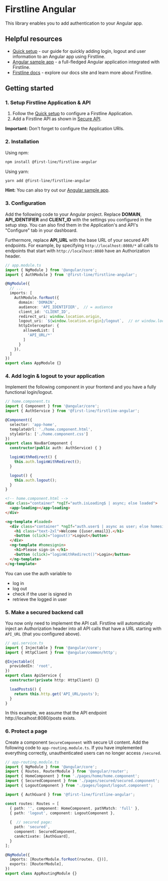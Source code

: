 # Firstline Angular

This library enables you to add authentication to your Angular app.

## Helpful resources

- [Quick setup](https://docs.firstline.sh/quicksetup/angular) - our guide for quickly adding login, logout and user information to an Angular app using Firstline.
- [Angular sample app](https://github.com/firstline-idp/sample-firstline-angular) - a full-fledged Angular application integrated with Firstline.
- [Firstline docs](https://docs.firstline.sh) - explore our docs site and learn more about Firstline.

## Getting started

### 1. Setup Firstline Application & API

1. Follow the [Quick setup](https://docs.firstline.sh/quicksetup/angular) to configure a Firstline Application.
2. Add a Firstline API as shown in [Secure API](https://docs.firstline.sh/secureapi).

**Important:** Don't forget to configure the Application URIs.

### 2. Installation

Using npm:

```sh
npm install @first-line/firstline-angular
```

Using yarn:

```sh
yarn add @first-line/firstline-angular
```

**Hint:** You can also try out our [Angular sample app](https://github.com/firstline-idp/sample-firstline-angular).

### 3. Configuration

Add the following code to your Angular project. Replace **DOMAIN**, **API_IDENTIFIER** and **CLIENT_ID** with the settings you configured in the setup step. You can also find them in the Application's and API's "Configure" tab in your dashboard.

Furthermore, replace **API_URL** with the base URL of your secured API endpoints. For example, by specifying `http://localhost:8080/*` all calls to endpoints that start with `http://localhost:8080` have an Authorization header.

```ts
// app.module.ts
import { NgModule } from '@angular/core';
import { AuthModule } from '@first-line/firstline-angular';

@NgModule({
  // ...
  imports: [
    AuthModule.forRoot({
      domain: 'DOMAIN',
      audience: 'API_IDENTIFIER',  // = audience
      client_id: 'CLIENT_ID',
      redirect_uri: window.location.origin,
      logout_uri: `${window.location.origin}/logout`,  // or window.location.origin to redirect back to home after logout
      httpInterceptor: {
        allowedList: [
          'API_URL/*'
        ]
      }
    }),
  ]
})
export class AppModule {}
```

### 4. Add login & logout to your application

Implement the following component in your frontend and you have a fully functional login/logout.

```ts
// home.component.ts
import { Component } from '@angular/core';
import { AuthService } from '@first-line/firstline-angular';

@Component({
  selector: 'app-home',
  templateUrl: './home.component.html',
  styleUrls: ['./home.component.css']
})
export class NavBarComponent {
  constructor(public auth: AuthService) { }

  loginWithRedirect() {
    this.auth.loginWithRedirect();
  }

  logout() {
    this.auth.logout();
  }
}
```

```html
<!-- home.component.html -->
<div class="container" *ngIf="auth.isLoading$ | async; else loaded">
  <app-loading></app-loading>
</div>

<ng-template #loaded>
  <div class="container" *ngIf="auth.user$ | async as user; else homesignin">
    <h1 class="text-2xl">Welcome {{user.email}}.</h1>
    <button (click)="logout()">Logout</button>
  </div>
  <ng-template #homesignin>
    <h1>Please sign-in </h1>
    <button (click)="loginWithRedirect()">Login</button>
  </ng-template>
</ng-template>
```

You can use the auth variable to
- log in
- log out
- check if the user is signed in
- retrieve the logged in user

### 5. Make a secured backend call

You now only need to implement the API call. Firstline will automatically inject an Authorization header into all API calls that have a URL starting with `API_URL` (that you configured above).

```ts
// api.service.ts
import { Injectable } from '@angular/core';
import { HttpClient } from '@angular/common/http';

@Injectable({
  providedIn: 'root',
})
export class ApiService {
  constructor(private http: HttpClient) {}

  loadPosts$() {
    return this.http.get('API_URL/posts');
  }
}
```

In this example, we assume that the API endpoint http://localhost:8080/posts exists.

### 6. Protect a page

Create a component `SecureComponent` with secure UI content. Add the following code to `app-routing.module.ts`.
If you have implemented everything correctly, unauthenticated users can no longer access `/secured`.

```ts
// app-routing.module.ts
import { NgModule } from '@angular/core';
import { Routes, RouterModule } from '@angular/router';
import { HomeComponent } from './pages/home/home.component';
import { SecuredComponent } from './pages/secured/secured.component';
import { LogoutComponent } from './pages/logout/logout.component';

import { AuthGuard } from '@first-line/firstline-angular';

const routes: Routes = [
  { path: '', component: HomeComponent, pathMatch: 'full' },
  { path: 'logout', component: LogoutComponent },
  
  {  // secured page:
    path: 'secured',
    component: SecuredComponent,
    canActivate: [AuthGuard],
  }
];

@NgModule({
  imports: [RouterModule.forRoot(routes, {})],
  exports: [RouterModule],
})
export class AppRoutingModule {}
```